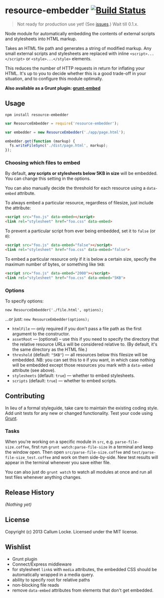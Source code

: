# resource-embedder [![Build Status](https://secure.travis-ci.org/callumlocke/resource-embedder.png?branch=master)](http://travis-ci.org/callumlocke/resource-embedder)

> Not ready for production use yet! (See [issues](https://github.com/callumlocke/resource-embedder/issues).) Wait till 0.1.x.

Node module for automatically embedding the contents of external scripts and stylesheets into HTML markup.

Takes an HTML file path and generates a string of modified markup. Any small external scripts and stylesheets are replaced with inline `<script>...</script>` or `<style>...</style>` elements.

This reduces the number of HTTP requests in return for inflating your HTML. It's up to you to decide whether this is a good trade-off in your situation, and to configure this module optimally.

**Also available as a Grunt plugin: [grunt-embed](https://github.com/callumlocke/grunt-embed)**

## Usage

    npm install resource-embedder

```javascript
var ResourceEmbedder = require('resource-embedder');

var embedder = new ResourceEmbedder('./app/page.html');

embedder.get(function (markup) {
  fs.writeFileSync('./dist/page.html', markup);
});
```

### Choosing which files to embed

By default, **any scripts or stylesheets below 5KB in size** will be embedded. You can change this setting in the options.

You can also manually decide the threshold for each resource using a `data-embed` attribute.

To always embed a particular resource, regardless of filesize, just include the attribute:

```html
<script src="foo.js" data-embed></script>
<link rel="stylesheet" href="foo.css" data-embed>
```

To prevent a particular script from ever being embedded, set it to `false` (or `0`):

```html
<script src="foo.js" data-embed="false"></script>
<link rel="stylesheet" href="foo.css" data-embed="false">
```

To embed a particular resource only if it is below a certain size, specify the maximum number of bytes, or something like `5KB`:

```html
<script src="foo.js" data-embed="2000"></script>
<link rel="stylesheet" href="foo.css" data-embed="5KB">
```

### Options

To specify options:

`new ResourceEmbedder('./file.html', options);`

...or just: `new ResourceEmbedder(options);`

* `htmlFile` — only required if you don't pass a file path as the first argument to the constructor.
* `assetRoot` — (optional) – use this if you need to specify the directory that the relative resource URLs will be considered relative to. (By default, it's the same directory as the HTML file.)
* `threshold` (default: `"5KB"`) — all resources below this filesize will be embedded. NB: you can set this to `0` if you want, in which case nothing will be embedded except those resources you mark with a `data-embed` attribute (see above).
* `stylesheets` (default: `true`) — whether to embed stylesheets.
* `scripts` (default: `true`) — whether to embed scripts.


## Contributing

In lieu of a formal styleguide, take care to maintain the existing coding style. Add unit tests for any new or changed functionality. Test your code using [Grunt](http://gruntjs.com/).

### Tasks

When you're working on a specific module in `src`, e.g. `parse-file-size.coffee`, first run `grunt watch:parse-file-size` in a terminal and keep the window open. Then open `src/parse-file-size.coffee` and `test/parse-file-size_test.coffee` and work on them side-by-side. New test results will appear in the terminal whenever you save either file.

You can also just do `grunt watch` to watch all modules at once and run all test files whenever anything changes.


## Release History

_(Nothing yet)_


## License

Copyright (c) 2013 Callum Locke. Licensed under the MIT license.


## Wishlist

* Grunt plugin
* Connect/Express middleware
* for stylesheet `link`s with `media` attributes, the embedded CSS should be automatically wrapped in a media query.
* ability to specify root for relative paths
* non-blocking file reads
* remove `data-embed` attributes from elements that don't get embedded.
